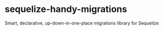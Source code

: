 # sequelize-handy-migrations
Smart, declarative, up-down-in-one-place migrations library for Sequelize
